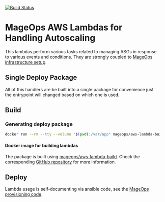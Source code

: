 [![Build Status](https://img.shields.io/travis/com/mageops/aws-lambdas-autoscaling?label=Deploy+Package+Build)](https://travis-ci.com/mageops/aws-lambdas-autoscaling)

# MageOps AWS Lambdas for Handling Autoscaling

This lambdas perform various tasks related to managing ASGs in response
to various events and conditions. They are strongly coupled to
[MageOps infrastructure setup](https://github.com/mageops/ansible-workflow).

## Single Deploy Package

All of this handlers are be built into a single package for convenience just
the entrypoint will changed based on which one is used.

## Build

### Generating deploy package

```bash
docker run --rm --tty --volume "$(pwd):/var/app" mageops/aws-lambda-build python3 autoscaling-lambdas-deploy-package
```

#### Docker image for building lambdas

The package is built using [mageops/aws-lambda-build](https://hub.docker.com/r/mageops/aws-lambda-build).
Check the corresponding [GitHub repository](https://github.com/mageops/aws-lambda-build) for more information.

## Deploy

Lambda usage is self-documenting via ansible code, see the [MageOps provisioning code](https://github.com/mageops/ansible-workflow).
